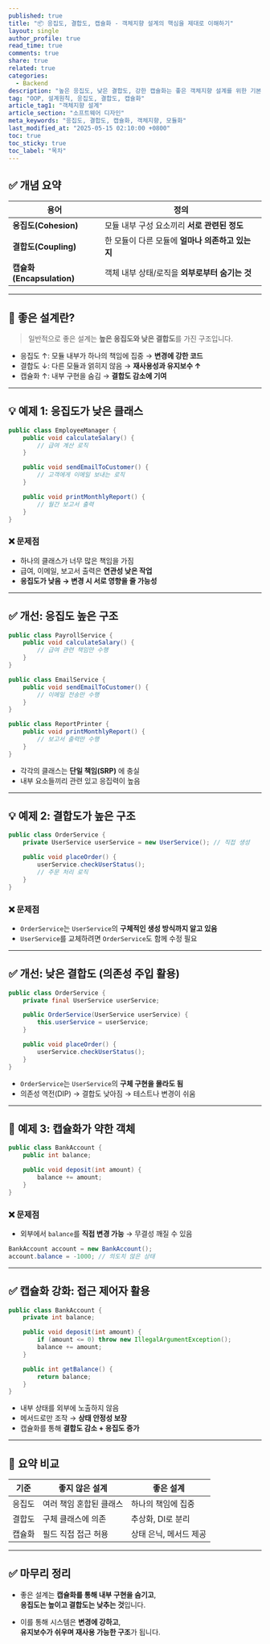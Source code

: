 ```yaml
---
published: true
title: "📦 응집도, 결합도, 캡슐화 - 객체지향 설계의 핵심을 제대로 이해하기"
layout: single
author_profile: true
read_time: true
comments: true
share: true
related: true
categories:
  - Backend
description: "높은 응집도, 낮은 결합도, 강한 캡슐화는 좋은 객체지향 설계를 위한 기본기입니다. 개념뿐 아니라 예시를 통해 쉽게 이해해봅니다."
tag: "OOP, 설계원칙, 응집도, 결합도, 캡슐화"
article_tag1: "객체지향 설계"
article_section: "소프트웨어 디자인"
meta_keywords: "응집도, 결합도, 캡슐화, 객체지향, 모듈화"
last_modified_at: "2025-05-15 02:10:00 +0800"
toc: true
toc_sticky: true
toc_label: "목차"
---
```


## ✅ 개념 요약

| 용어 | 정의 |
|------|------|
| **응집도(Cohesion)** | 모듈 내부 구성 요소끼리 **서로 관련된 정도** |
| **결합도(Coupling)** | 한 모듈이 다른 모듈에 **얼마나 의존하고 있는지** |
| **캡슐화(Encapsulation)** | 객체 내부 상태/로직을 **외부로부터 숨기는 것** |

---

## 🎯 좋은 설계란?

> 일반적으로 좋은 설계는 **높은 응집도와 낮은 결합도**를 가진 구조입니다.

- 응집도 ↑: 모듈 내부가 하나의 책임에 집중 → **변경에 강한 코드**
- 결합도 ↓: 다른 모듈과 얽히지 않음 → **재사용성과 유지보수 ↑**
- 캡슐화 ↑: 내부 구현을 숨김 → **결합도 감소에 기여**

---

## 💡 예제 1: 응집도가 낮은 클래스

```java
public class EmployeeManager {
    public void calculateSalary() {
        // 급여 계산 로직
    }

    public void sendEmailToCustomer() {
        // 고객에게 이메일 보내는 로직
    }

    public void printMonthlyReport() {
        // 월간 보고서 출력
    }
}
```

### ❌ 문제점

- 하나의 클래스가 너무 많은 책임을 가짐
- 급여, 이메일, 보고서 출력은 **연관성 낮은 작업**
- **응집도가 낮음 → 변경 시 서로 영향을 줄 가능성**

---

## ✅ 개선: 응집도 높은 구조

```java
public class PayrollService {
    public void calculateSalary() {
        // 급여 관련 책임만 수행
    }
}

public class EmailService {
    public void sendEmailToCustomer() {
        // 이메일 전송만 수행
    }
}

public class ReportPrinter {
    public void printMonthlyReport() {
        // 보고서 출력만 수행
    }
}
```

- 각각의 클래스는 **단일 책임(SRP)** 에 충실
- 내부 요소들끼리 관련 있고 응집력이 높음

---

## 💡 예제 2: 결합도가 높은 구조

```java
public class OrderService {
    private UserService userService = new UserService(); // 직접 생성

    public void placeOrder() {
        userService.checkUserStatus();
        // 주문 처리 로직
    }
}
```

### ❌ 문제점

- `OrderService`는 `UserService`의 **구체적인 생성 방식까지 알고 있음**
- `UserService`를 교체하려면 `OrderService`도 함께 수정 필요

---

## ✅ 개선: 낮은 결합도 (의존성 주입 활용)

```java
public class OrderService {
    private final UserService userService;

    public OrderService(UserService userService) {
        this.userService = userService;
    }

    public void placeOrder() {
        userService.checkUserStatus();
    }
}
```

- `OrderService`는 `UserService`의 **구체 구현을 몰라도 됨**
- 의존성 역전(DIP) → 결합도 낮아짐 → 테스트나 변경이 쉬움

---

## 🧪 예제 3: 캡슐화가 약한 객체

```java
public class BankAccount {
    public int balance;

    public void deposit(int amount) {
        balance += amount;
    }
}
```

### ❌ 문제점

- 외부에서 `balance`를 **직접 변경 가능** → 무결성 깨질 수 있음

```java
BankAccount account = new BankAccount();
account.balance = -1000; // 의도치 않은 상태
```

---

## ✅ 캡슐화 강화: 접근 제어자 활용

```java
public class BankAccount {
    private int balance;

    public void deposit(int amount) {
        if (amount <= 0) throw new IllegalArgumentException();
        balance += amount;
    }

    public int getBalance() {
        return balance;
    }
}
```

- 내부 상태를 외부에 노출하지 않음
- 메서드로만 조작 → **상태 안정성 보장**
- 캡슐화를 통해 **결합도 감소 + 응집도 증가**

---

## 🔄 요약 비교

| 기준 | 좋지 않은 설계 | 좋은 설계 |
|------|----------------|------------|
| 응집도 | 여러 책임 혼합된 클래스 | 하나의 책임에 집중 |
| 결합도 | 구체 클래스에 의존 | 추상화, DI로 분리 |
| 캡슐화 | 필드 직접 접근 허용 | 상태 은닉, 메서드 제공 |

---

## ✅ 마무리 정리

- 좋은 설계는 **캡슐화를 통해 내부 구현을 숨기고**,  
  **응집도는 높이고 결합도는 낮추는 것**입니다.

- 이를 통해 시스템은 **변경에 강하고**,  
  **유지보수가 쉬우며 재사용 가능한 구조**가 됩니다.


